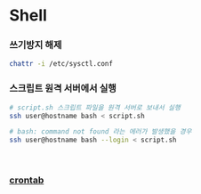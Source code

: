 Shell
===

### 쓰기방지 해제
```sh
chattr -i /etc/sysctl.conf
```

### 스크립트 원격 서버에서 실행
```sh
# script.sh 스크립트 파일을 원격 서버로 보내서 실행
ssh user@hostname bash < script.sh

# bash: command not found 라는 에러가 발생했을 경우
ssh user@hostname bash --login < script.sh
```

<br>

### [crontab](./crontab.md)
